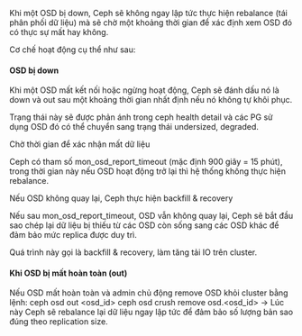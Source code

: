 Khi một OSD bị down, Ceph sẽ không ngay lập tức thực hiện rebalance (tái phân phối dữ liệu) mà sẽ chờ một khoảng thời gian để xác định xem OSD đó có thực sự mất hay không.

Cơ chế hoạt động cụ thể như sau:

#### OSD bị down

Khi một OSD mất kết nối hoặc ngừng hoạt động, Ceph sẽ đánh dấu nó là down và out sau một khoảng thời gian nhất định nếu nó không tự khôi phục.

Trạng thái này sẽ được phản ánh trong ceph health detail và các PG sử dụng OSD đó có thể chuyển sang trạng thái undersized, degraded.

Chờ thời gian để xác nhận mất dữ liệu

Ceph có tham số mon_osd_report_timeout (mặc định 900 giây = 15 phút), trong thời gian này nếu OSD hoạt động trở lại thì hệ thống không thực hiện rebalance.

Nếu OSD không quay lại, Ceph thực hiện backfill & recovery

Nếu sau mon_osd_report_timeout, OSD vẫn không quay lại, Ceph sẽ bắt đầu sao chép lại dữ liệu bị thiếu từ các OSD còn sống sang các OSD khác để đảm bảo mức replica được duy trì.

Quá trình này gọi là backfill & recovery, làm tăng tải IO trên cluster.

#### Khi OSD bị mất hoàn toàn (out)

Nếu OSD mất hoàn toàn và admin chủ động remove OSD khỏi cluster bằng lệnh: ceph osd out <osd_id> ceph osd crush remove osd.<osd_id> → Lúc này Ceph sẽ rebalance lại dữ liệu ngay lập tức để đảm bảo số lượng bản sao đúng theo replication size.

